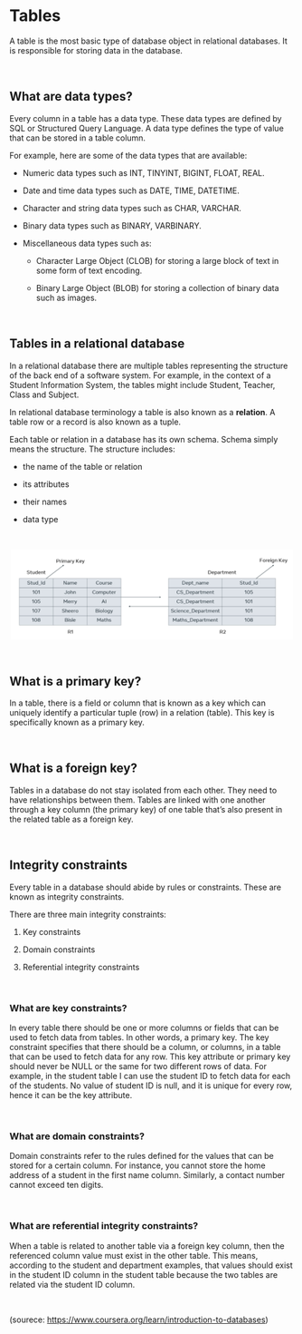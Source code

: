 # Tables

A table is the most basic type of database object in relational databases. It is responsible for storing data in the database.

&nbsp;

## What are data types?

Every column in a table has a data type. These data types are defined by SQL or Structured Query Language. A data type defines the type of value that can be stored in a table column. 

For example, here are some of the data types that are available:

- Numeric data types such as INT, TINYINT, BIGINT, FLOAT, REAL. 

- Date and time data types such as DATE, TIME, DATETIME. 

- Character and string data types such as CHAR, VARCHAR. 

- Binary data types such as BINARY, VARBINARY. 

- Miscellaneous data types such as: 

    - Character Large Object (CLOB) for storing a large block of text in some form of text encoding.   

    - Binary Large Object (BLOB) for storing a collection of binary data such as images. 


&nbsp;

## Tables in a relational database

In a relational database there are multiple tables representing the structure of the back end of a software system. For example, in the context of a Student Information System, the tables might include Student, Teacher, Class and Subject.

In relational database terminology a table is also known as a **relation**. A table row or a record is also known as a tuple.

Each table or relation in a database has its own schema. Schema simply means the structure. The structure includes:

- the name of the table or relation  

- its attributes

- their names  

- data type 

&nbsp;

<img src="../images/primary-foreign-key.png" alt="primary-foreign" width="500" style="margin-left: auto; margin-right: auto; display: block;"/>

&nbsp;


## What is a primary key?

In a table, there is a field or column that is known as a key which can uniquely identify a particular tuple (row) in a relation (table). This key is specifically known as a primary key.

&nbsp;

## What is a foreign key?

Tables in a database do not stay isolated from each other. They need to have relationships between them. Tables are linked with one another through a key column (the primary key) of one table that’s also present in the related table as a foreign key.

&nbsp;

## Integrity constraints

Every table in a database should abide by rules or constraints. These are known as integrity constraints.

There are three main integrity constraints:

1. Key constraints

2. Domain constraints

3. Referential integrity constraints

&nbsp;

### What are key constraints?

In every table there should be one or more columns or fields that can be used to fetch data from tables. In other words, a primary key. The key constraint specifies that there should be a column, or columns, in a table that can be used to fetch data for any row. This key attribute or primary key should never be NULL or the same for two different rows of data. For example, in the student table I can use the student ID to fetch data for each of the students. No value of student ID is null, and it is unique for every row, hence it can be the key attribute.

&nbsp;

### What are domain constraints?

Domain constraints refer to the rules defined for the values that can be stored for a certain column. For instance, you cannot store the home address of a student in the first name column. Similarly, a contact number cannot exceed ten digits.

&nbsp;

### What are referential integrity constraints?

When a table is related to another table via a foreign key column, then the referenced column value must exist in the other table. This means, according to the student and department examples, that values should exist in the student ID column in the student table because the two tables are related via the student ID column.

&nbsp;

(sourece: https://www.coursera.org/learn/introduction-to-databases)
